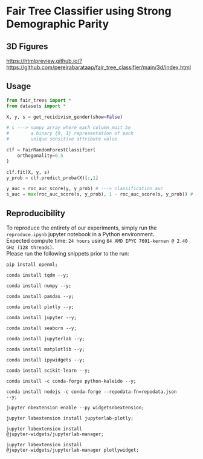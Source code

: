 # Fair Tree Classifier using Strong Demographic Parity

## 3D Figures
https://htmlpreview.github.io/?https://github.com/pereirabarataap/fair_tree_classifier/main/3d/index.html

## Usage
```python
from fair_trees import *
from datasets import *

X, y, s = get_recidivism_gender(show=False)

# s ---> numpy array where each column must be 
#        a binary {0, 1} representation of each
#        unique sensitive attribute value

clf = FairRandomForestClassifier(
    orthogonality=0.5
)

clf.fit(X, y, s)
y_prob = clf.predict_proba(X)[:,1]

y_auc = roc_auc_score(y, y_prob) # ---> classification auc
s_auc = max(roc_auc_score(s, y_prob), 1 - roc_auc_score(s, y_prob)) # ---> sensitive auc
```

## Reproducibility
To reproduce the entirety of our experiments, simply run the <code>reproduce.ipynb</code> jupyter notebook in a Python environment.</br>
Expected compute time: <code>24 hours</code> using <code>64 AMD EPYC 7601-kernen @ 2.40 GHz (128 threads)</code>.</br>
Please run the following snippets prior to the run:

<code>pip install openml;</code>

<code>conda install tqdm --y;</code>

<code>conda install numpy --y;</code>

<code>conda install pandas --y;</code>

<code>conda install plotly --y;</code>

<code>conda install jupyter --y;</code>

<code>conda install seaborn --y;</code>

<code>conda install jupyterlab --y;</code>

<code>conda install matplotlib --y;</code>

<code>conda install ipywidgets --y;</code>

<code>conda install scikit-learn --y;</code>

<code>conda install -c conda-forge python-kaleido --y;</code>

<code>conda install nodejs -c conda-forge --repodata-fn=repodata.json --y;</code>

<code>jupyter nbextension enable --py widgetsnbextension;</code>

<code>jupyter labextension install jupyterlab-plotly;</code>

<code>jupyter labextension install @jupyter-widgets/jupyterlab-manager;</code>

<code>jupyter labextension install @jupyter-widgets/jupyterlab-manager plotlywidget;</code>
